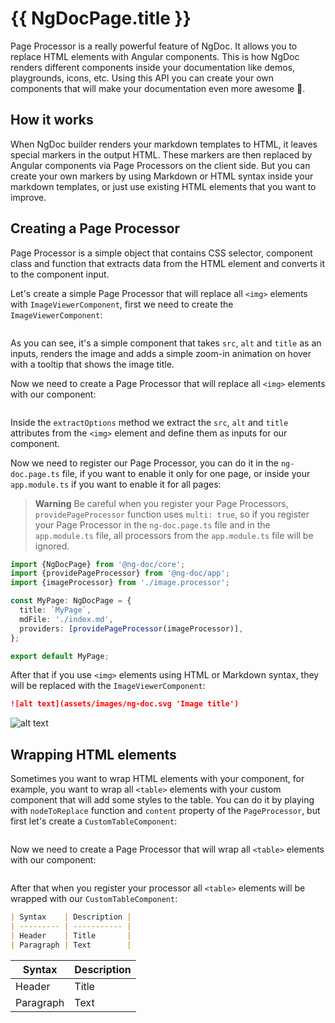 # {{ NgDocPage.title }}

Page Processor is a really powerful feature of NgDoc. It allows you to replace HTML elements
with Angular components. This is how NgDoc renders different components inside your documentation
like demos, playgrounds, icons, etc. Using this API you can create your own components that will
make your documentation even more awesome 🎉.

## How it works

When NgDoc builder renders your markdown templates to HTML, it leaves special markers in the
output HTML. These markers are then replaced by Angular components via Page Processors on the
client side. But you can create your own markers by using Markdown or HTML syntax inside your
markdown templates, or just use existing HTML elements that you want to improve.

## Creating a Page Processor

Page Processor is a simple object that contains CSS selector, component class and function that
extracts data from the HTML element and converts it to the component input.

Let's create a simple Page Processor that will replace all `<img>` elements
with `ImageViewerComponent`,
first we need to create the `ImageViewerComponent`:

```typescript name="image-viewer.component.ts" file="./demos/image-viewer.component.ts"

```

As you can see, it's a simple component that takes `src`, `alt` and `title` as an inputs, renders
the image and adds a simple zoom-in animation on hover with a tooltip that shows the image title.

Now we need to create a Page Processor that will replace all `<img>` elements with our component:

```typescript name="image.processor.ts" file="./demos/image.processor.ts"

```

Inside the `extractOptions` method we extract the `src`, `alt` and `title` attributes from
the `<img>` element
and define them as inputs for our component.

Now we need to register our Page Processor, you can do it in the `ng-doc.page.ts` file, if you want
to enable it only for one page, or inside your `app.module.ts` if you want to enable it for all
pages:

> **Warning**
> Be careful when you register your Page Processors, `providePageProcessor` function uses `multi: true`,
> so if you register your Page Processor in the `ng-doc.page.ts` file and in the `app.module.ts` file,
> all processors from the `app.module.ts` file will be ignored.

```typescript name="ng-doc.page.ts"
import {NgDocPage} from '@ng-doc/core';
import {providePageProcessor} from '@ng-doc/app';
import {imageProcessor} from './image.processor';

const MyPage: NgDocPage = {
  title: `MyPage`,
  mdFile: './index.md',
  providers: [providePageProcessor(imageProcessor)],
};

export default MyPage;
```

After that if you use `<img>` elements using HTML or Markdown syntax, they will be replaced with the
`ImageViewerComponent`:

```markdown name="index.md"
![alt text](assets/images/ng-doc.svg 'Image title')
```

![alt text](assets/images/ng-doc.svg 'Image title')

## Wrapping HTML elements

Sometimes you want to wrap HTML elements with your component, for example, you want to wrap all
`<table>` elements with your custom component that will add some styles to the table.
You can do it by playing with `nodeToReplace` function and `content` property of
the `PageProcessor`, but first let's create a `CustomTableComponent`:

```typescript name="custom-table.component.ts" file="./demos/custom-table.component.ts"

```

Now we need to create a Page Processor that will wrap all `<table>` elements with our component:

```typescript name="table.processor.ts" file="./demos/table.processor.ts"

```

After that when you register your processor all `<table>` elements will be wrapped with our `CustomTableComponent`:

```markdown name="index.md"
| Syntax    | Description |
| --------- | ----------- |
| Header    | Title       |
| Paragraph | Text        |
```

| Syntax    | Description |
| --------- | ----------- |
| Header    | Title       |
| Paragraph | Text        |
